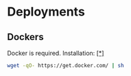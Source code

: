 # Deployments

## Dockers
Docker is required. Installation: [[*]](https://docs.docker.com/installation/ubuntulinux/)
```sh
wget -qO- https://get.docker.com/ | sh
```
